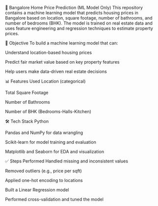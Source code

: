 🏡 Bangalore Home Price Prediction (ML Model Only)
This repository contains a machine learning model that predicts housing prices in Bangalore based on location, square footage, number of bathrooms, and number of bedrooms (BHK). The model is trained on real estate data and uses feature engineering and regression techniques to estimate property prices.

📌 Objective
To build a machine learning model that can:

Understand location-based housing prices

Predict fair market value based on key property features

Help users make data-driven real estate decisions

📊 Features Used
Location (categorical)

Total Square Footage

Number of Bathrooms

Number of BHK (Bedrooms-Halls-Kitchen)

🛠 Tech Stack
Python

Pandas and NumPy for data wrangling

Scikit-learn for model training and evaluation

Matplotlib and Seaborn for EDA and visualization


✅ Steps Performed
Handled missing and inconsistent values

Removed outliers (e.g., price per sqft)

Applied one-hot encoding to locations

Built a Linear Regression model

Performed cross-validation and tuned the model

